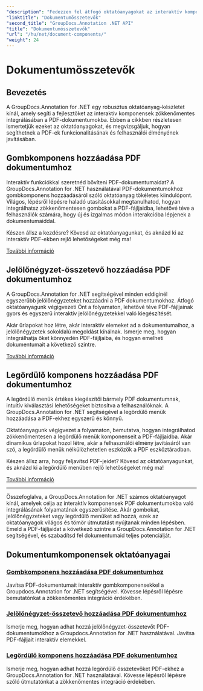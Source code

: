 ```yaml
---
"description": "Fedezzen fel átfogó oktatóanyagokat az interaktív komponensek, például gombok, jelölőnégyzetek és legördülő menük PDF dokumentumokba integrálásáról a GroupDocs.Annotation .NET használatával."
"linktitle": "Dokumentumösszetevők"
"second_title": "GroupDocs.Annotation .NET API"
"title": "Dokumentumösszetevők"
"url": "/hu/net/document-components/"
"weight": 24
---
```


# Dokumentumösszetevők

## Bevezetés

A GroupDocs.Annotation for .NET egy robusztus oktatóanyag-készletet kínál, amely segíti a fejlesztőket az interaktív komponensek zökkenőmentes integrálásában a PDF-dokumentumokba. Ebben a cikkben részletesen ismertetjük ezeket az oktatóanyagokat, és megvizsgáljuk, hogyan segíthetnek a PDF-ek funkcionalitásának és felhasználói élményének javításában.

## Gombkomponens hozzáadása PDF dokumentumhoz

Interaktív funkciókkal szeretnéd bővíteni PDF-dokumentumaidat? A GroupDocs.Annotation for .NET használatával PDF-dokumentumokhoz gombkomponens hozzáadásáról szóló oktatóanyag tökéletes kiindulópont. Világos, lépésről lépésre haladó utasításokkal megtanulhatod, hogyan integrálhatsz zökkenőmentesen gombokat a PDF-fájljaidba, lehetővé téve a felhasználók számára, hogy új és izgalmas módon interakcióba lépjenek a dokumentumaiddal.

Készen állsz a kezdésre? Kövesd az oktatóanyagunkat, és aknázd ki az interaktív PDF-ekben rejlő lehetőségeket még ma!

[További információ](./add-button-component-to-pdf/)

## Jelölőnégyzet-összetevő hozzáadása PDF dokumentumhoz

A GroupDocs.Annotation for .NET segítségével minden eddiginél egyszerűbb jelölőnégyzeteket hozzáadni a PDF dokumentumokhoz. Átfogó oktatóanyagunk végigvezeti Önt a folyamaton, lehetővé téve PDF-fájljainak gyors és egyszerű interaktív jelölőnégyzetekkel való kiegészítését.

Akár űrlapokat hoz létre, akár interaktív elemeket ad a dokumentumaihoz, a jelölőnégyzetek sokoldalú megoldást kínálnak. Ismerje meg, hogyan integrálhatja őket könnyedén PDF-fájljaiba, és hogyan emelheti dokumentumait a következő szintre.

[További információ](./add-checkbox-component-to-pdf/)

## Legördülő komponens hozzáadása PDF dokumentumhoz

A legördülő menük értékes kiegészítői bármely PDF dokumentumnak, intuitív kiválasztási lehetőségeket biztosítva a felhasználóknak. A GroupDocs.Annotation for .NET segítségével a legördülő menük hozzáadása a PDF-ekhez egyszerű és könnyű.

Oktatóanyagunk végigvezet a folyamaton, bemutatva, hogyan integrálhatod zökkenőmentesen a legördülő menük komponenseit a PDF-fájljaidba. Akár dinamikus űrlapokat hozol létre, akár a felhasználói élmény javításáról van szó, a legördülő menük nélkülözhetetlen eszközök a PDF eszköztáradban.

Készen állsz arra, hogy feljavítsd PDF-jeidet? Kövesd az oktatóanyagunkat, és aknázd ki a legördülő menüben rejlő lehetőségeket még ma!

[További információ](./add-dropdown-component-to-pdf/)

---

Összefoglalva, a GroupDocs.Annotation for .NET számos oktatóanyagot kínál, amelyek célja az interaktív komponensek PDF dokumentumokba való integrálásának folyamatának egyszerűsítése. Akár gombokat, jelölőnégyzeteket vagy legördülő menüket ad hozzá, ezek az oktatóanyagok világos és tömör útmutatást nyújtanak minden lépésben. Emeld a PDF-fájljaidat a következő szintre a GroupDocs.Annotation for .NET segítségével, és szabadítsd fel dokumentumaid teljes potenciálját.
## Dokumentumkomponensek oktatóanyagai
### [Gombkomponens hozzáadása PDF dokumentumhoz](./add-button-component-to-pdf/)
Javítsa PDF-dokumentumait interaktív gombkomponensekkel a Groupdocs.Annotation for .NET segítségével. Kövesse lépésről lépésre bemutatónkat a zökkenőmentes integráció érdekében.
### [Jelölőnégyzet-összetevő hozzáadása PDF dokumentumhoz](./add-checkbox-component-to-pdf/)
Ismerje meg, hogyan adhat hozzá jelölőnégyzet-összetevőt PDF-dokumentumokhoz a Groupdocs.Annotation for .NET használatával. Javítsa PDF-fájljait interaktív elemekkel.
### [Legördülő komponens hozzáadása PDF dokumentumhoz](./add-dropdown-component-to-pdf/)
Ismerje meg, hogyan adhat hozzá legördülő összetevőket PDF-ekhez a GroupDocs.Annotation for .NET használatával. Kövesse lépésről lépésre szóló útmutatónkat a zökkenőmentes integráció érdekében.